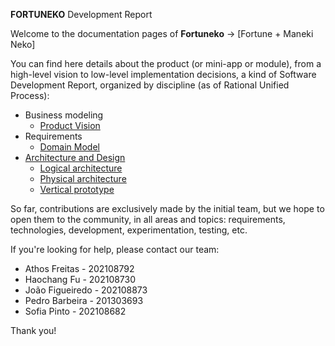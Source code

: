 **FORTUNEKO** Development Report

Welcome to the documentation pages of **Fortuneko** -> [Fortune + Maneki Neko]

You can find here details about the product (or mini-app or module), from a high-level vision to low-level implementation decisions, a kind of Software Development Report, organized by discipline (as of Rational Unified Process): 

* Business modeling 
  * [Product Vision](docs/ProductVision.md)
* Requirements
  * [Domain Model](docs/Requirements.md/#Domain-Model)
* [Architecture and Design](docs/ArchitectureAndDesign.md)
  * [Logical architecture](docs/ArchitectureAndDesign.md#Logical-Architecture)
  * [Physical architecture](docs/ArchitectureAndDesign.md#Physical-Architecture)
  * [Vertical prototype](docs/ArchitectureAndDesign.md#Vertical-Prototype)

So far, contributions are exclusively made by the initial team, but we hope to open them to the community, in all areas and topics: requirements, technologies, development, experimentation, testing, etc.

If you're looking for help, please contact our team:

* Athos Freitas - 202108792
* Haochang Fu - 202108730
* João Figueiredo - 202108873
* Pedro Barbeira - 201303693
* Sofia Pinto - 202108682

Thank you!
